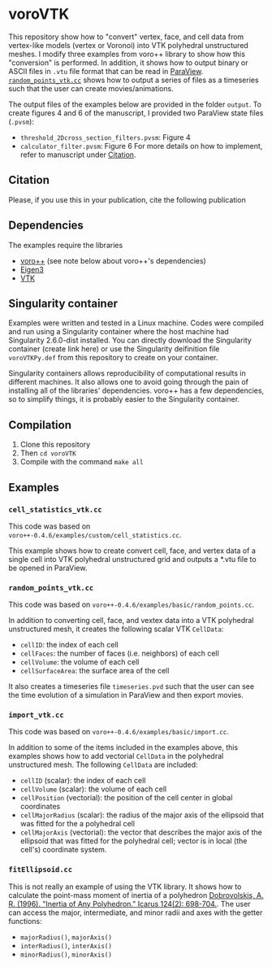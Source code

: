 # voroVTK
This repository show how to "convert" vertex, face, and cell data from vertex-like models (vertex or Voronoi) into VTK polyhedral unstructured meshes. I
modify three examples from voro++ library to show how this "conversion" is performed. In addition, it shows how to output binary or ASCII files in `.vtu` file format that can be read in [ParaView](https://www.paraview.org/). [`random_points_vtk.cc`](random_points_vtk.cc) shows how to output a series of files as a timeseries such that the user can create movies/animations.

The output files of the examples below are provided in the folder `output`. To create figures 4 and 6 of the manuscript, I provided two ParaView state files (`.pvsm`):
* `threshold_2Dcross_section_filters.pvsm`: Figure 4
* `calculator_filter.pvsm`: Figure 6
For more details on how to implement, refer to manuscript under [Citation](#citation).

## Citation
Please, if you use this in your publication, cite the following publication

## Dependencies
The examples require the libraries
* [voro++](http://math.lbl.gov/voro++/) (see note below about voro++'s dependencies)
* [Eigen3](https://eigen.tuxfamily.org/index.php?title=Main_Page)
* [VTK](https://vtk.org/)

## Singularity container
Examples were written and tested in a Linux machine. Codes were compiled and run using a Singularity container where the host machine had Singularity 2.6.0-dist installed. You can directly download the Singularity container (create link here) or use the Singularity deifinition file `voroVTKPy.def` from this repository to create on your container. 

Singularity containers allows reproducibility of computational results in different machines. It also allows one to avoid going through the pain of installing all of the libraries' dependencies. voro++ has a few dependencies, so to simplify things, it is probably easier to the Singularity container.

## Compilation
1. Clone this repository
2. Then `cd voroVTK`
3. Compile with the command `make all`

## Examples

### `cell_statistics_vtk.cc`
This code was based on `voro++-0.4.6/examples/custom/cell_statistics.cc`. 

This example shows how to create convert cell, face, and vertex data of a single cell into VTK polyhedral unstructured grid and outputs a \*.vtu file to be opened in ParaView.

### `random_points_vtk.cc`
This code was based on `voro++-0.4.6/examples/basic/random_points.cc`. 

In addition to converting cell, face, and vextex data into a VTK polyhedral unstructured mesh, it creates the following scalar VTK `CellData`:
* `cellID`: the index of each cell
* `cellFaces`: the number of faces (i.e. neighbors) of each cell
* `cellVolume`: the volume of each cell
* `cellSurfaceArea`: the surface area of the cell

It also creates a timeseries file `timeseries.pvd` such that the user can see the time evolution of a simulation in ParaView and then export movies.

### `import_vtk.cc`
This code was based on `voro++-0.4.6/examples/basic/import.cc`.

In addition to some of the items included in the examples above, this examples shows how to add vectorial `CellData` in the polyhedral unstructured mesh. The following `CellData` are included:
* `cellID` (scalar): the index of each cell
* `cellVolume` (scalar): the volume of each cell
* `cellPosition` (vectorial): the position of the cell center in global coordinates
* `cellMajorRadius` (scalar): the radius of the major axis of the ellipsoid that was fitted for the a polyhedral cell
* `cellMajorAxis` (vectorial): the vector that describes the major axis of the ellipsoid that was fitted for the polyhedral cell; vector is in local (the cell's) coordinate system.

### `fitEllipsoid.cc`
This is not really an example of using the VTK library. It shows how to calculate the point-mass moment of inertia of a polyhedron [Dobrovolskis, A. R. (1996). "Inertia of Any Polyhedron." Icarus 124(2): 698-704.](https://doi.org/10.1006/icar.1996.0243). The user can access the major, intermediate, and minor radii and axes with the getter functions:
* `majorRadius()`, `majorAxis()`
* `interRadius()`, `interAxis()`
* `minorRadius()`, `minorAxis()`



